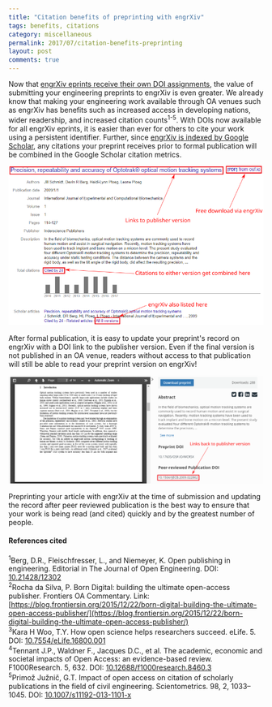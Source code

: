 ```yaml
---
title: "Citation benefits of preprinting with engrXiv"
tags: benefits, citations
category: miscellaneous
permalink: 2017/07/citation-benefits-preprinting
layout: post
comments: true
---
```


Now that [engrXiv eprints receive their own DOI assignments](http://blog.engrxiv.org/2017/07/DOIs-and-URLs), the value of submitting your engineering preprints to engrXiv is even greater. We already know that making your engineering work available through OA venues such as engrXiv has benefits such as increased access in developing nations, wider readership, and increased citation counts<sup>1-5</sup>. With DOIs now available for all engrXiv eprints, it is easier than ever for others to cite your work using a persistent identifier. Further, since [engrXiv is indexed by Google Scholar](http://blog.engrxiv.org/2017/04/google-scholar-indexing), any citations your preprint receives prior to formal publication will be combined in the Google Scholar citation metrics.

<img src="https://github.com/OpenEngr/engrXiv/raw/gh-pages/images/citation_example.PNG" width="550px"/>

After formal publication, it is easy to update your preprint's record on engrXiv with a DOI link to the publisher version. Even if the final version is not published in an OA venue, readers without access to that publication will still be able to read your preprint version on engrXiv!

<img src="https://github.com/OpenEngr/engrXiv/raw/gh-pages/images/citation_example_2.PNG" width="700px"/>

Preprinting your article with engrXiv at the time of submission and updating the record after peer reviewed publication is the best way to ensure that your work is being read (and cited) quickly and by the greatest number of people.


#### References cited
<sup>1</sup>Berg, D.R., Fleischfresser, L., and Niemeyer, K. Open publishing in engineering. Editorial in The Journal of Open Engineering. DOI: [10.21428/12302](http://doi.org/10.21428/12302)  
<sup>2</sup>Rocha da Silva, P. Born Digital: building the ultimate open-access publisher. Frontiers OA Commentary. Link: [https://blog.frontiersin.org/2015/12/22/born-digital-building-the-ultimate-open-access-publisher/](https://blog.frontiersin.org/2015/12/22/born-digital-building-the-ultimate-open-access-publisher/)  
<sup>3</sup>Kara H Woo, T.Y. How open science helps researchers succeed. eLife. 5. DOI: [10.7554/eLife.16800.001](https://doi.org/10.7554/eLife.16800.001)  
<sup>4</sup>Tennant J.P., Waldner F., Jacques D.C., et al. The academic, economic and societal impacts of Open Access: an evidence-based review. F1000Research. 5, 632. DOI: [10.12688/f1000research.8460.3](http://dx.doi.org/10.12688/f1000research.8460.3)  
<sup>5</sup>Primož Južnič, G.T. Impact of open access on citation of scholarly publications in the field of civil engineering. Scientometrics. 98, 2, 1033–1045. DOI: [10.1007/s11192-013-1101-x](http://doi.org/10.1007/s11192-013-1101-x)